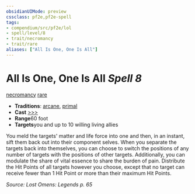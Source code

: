 ```yaml
---
obsidianUIMode: preview
cssclass: pf2e,pf2e-spell
tags:
- compendium/src/pf2e/lol
- spell/level/8
- trait/necromancy
- trait/rare
aliases: ["All Is One, One Is All"]
---
```

# All Is One, One Is All *Spell 8*   
[necromancy](../../rules/traits/necromancy.md)  [rare](../../rules/traits/rare.md)  

- **Traditions**: [arcane](../../rules/traits/arcane.md), [primal](../../rules/traits/primal.md)
- **Cast** [>>>](../../rules/core-rulebook/chapter-9-playing-the-game.md#Actions "Three-Action") 
- **Range**60 foot
- **Targets**you and up to 10 willing living allies

You meld the targets' matter and life force into one and then, in an instant, sift them back out into their component selves. When you separate the targets back into themselves, you can choose to switch the positions of any number of targets with the positions of other targets. Additionally, you can modulate the share of vital essence to share the burden of pain. Distribute the Hit Points of all targets however you choose, except that no target can receive fewer than 1 Hit Point or more than their maximum Hit Points.

*Source: Lost Omens: Legends p. 65*